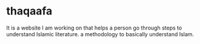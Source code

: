 # thaqaafa
It is a website I am working on that helps a person go through steps to understand Islamic literature. a methodology to basically understand Islam. 
